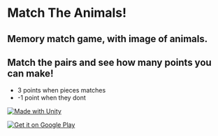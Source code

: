 # Match The Animals!
## Memory match game, with image of animals.
## Match the pairs and see how many points you can make!

<ul>
  <li>  3 points when pieces matches</li>    
  <li> -1 point when they dont</li>    
</ul>

[![Made with Unity](https://img.shields.io/badge/Made%20with-Unity-57b9d3.svg?style=for-the-badge&logo=unity)](https://unity3d.com)

<a href='https://play.google.com/store/apps/details?id=com.MateusLucchese.com.unity.template.mobile2D&pcampaignid=pcampaignidMKT-Other-global-all-co-prtnr-py-PartBadge-Mar2515-1'><img alt='Get it on Google Play' src='https://play.google.com/intl/en_us/badges/static/images/badges/en_badge_web_generic.png'/></a>